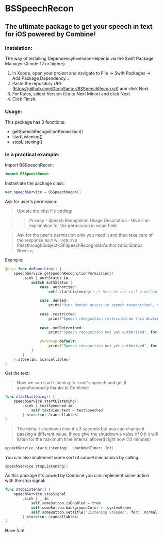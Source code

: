 # BSSpeechRecon

## The ultimate package to get your speech in text for iOS powered by Combine!

### Instalation:
The way of installing DependencyInversionHelper is via the Swift Package Manager (Xcode 12 or higher).

1. In Xcode, open your project and navigate to File → Swift Packages → Add Package Dependency...
2. Paste the repository URL (https://github.com/DarioSantor/BSSpeechRecon.git) and click Next.
3. For Rules, select Version (Up to Next Minor) and click Next.
4. Click Finish.

### Usage:
This package has 3 functions:

* getSpeechRecognitionPermission()
* startListening()
* stopListening()

### In a practical example:

Import BSSpeechRecon:
```swift
import BSSpeechRecon
```

Instantiate the package class:
```swift
var speechService = BSSpeechRecon()
```

Ask for user's permission:
> Update the plist file adding:

>> Privacy - Speech Recognition Usage Description - Give it an explanation for the permission in value field.

> Ask for the user's permission only you need it and then take care of the response as it will return a PassthroughSubject<SFSpeechRecognizerAuthorizationStatus, Never>;

Example:
``` swift
@objc func doSomething() {
    speechService.getSpeechRecognitionPermission()
        .sink { authStatus in
            switch authStatus {
                case .authorized:
                    self.startListening() // here we can call a method to start listening for user's speech
                    
                case .denied:
                    print("User denied access to speech recognition", for: .disabled)
                    
                case .restricted:
                    print("Speech recognition restricted on this device", for: .disabled)
                    
                case .notDetermined:
                    print("Speech recognition not yet authorized", for: .disabled)
                    
                @unknown default:
                    print("Speech recognition not yet authorized", for: .disabled)
            }
        }
    }.store(in: &cancellables)
}
```

Get the text:
> Now we can start listening for user's speech and get it asynchronously thanks to Combine:
```swift
func startListening() {
    speechService.startListening()
        .sink { textSpeeched in
            self.textView.text = textSpeeched
        }.store(in: &cancellables)
}
```

> The default shutdown time it's 3 seconds but you can change it passing a different value;
> If you give the shutdown a value of 0 it it will listen for the maximum time interval allowed right now (10 minutes)
``` swift
speechService.startListening(_ shutDownTimer: Int)
```

You can also implement some sort of cancel mechanism by calling:
```swift
speechService.stopListening()
```

As this package it's powed by Combine you can implement some action with the stop signal:
```swift
func stopListener() {
    speechService.stopSignal
        .sink { _ in
            self.someButton.isEnabled = true
            self.someButton.backgroundColor = .systemGreen
            self.someButton.setTitle("Listening Stopped", for: .normal)
        }.store(in: &cancellables)
}
```


Have fun!
